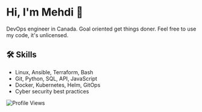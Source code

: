<link rel="stylesheet" href="https://cdnjs.cloudflare.com/ajax/libs/font-awesome/6.0.0-beta3/css/all.min.css">

# Hi, I'm Mehdi 👋

DevOps engineer in Canada. Goal oriented get things doner. Feel free to use my code, it's unlicensed.


## 🛠 Skills

- Linux, Ansible, Terraform, Bash
- Git, Python, SQL, API, JavaScript
- Docker, Kubernetes, Helm, GitOps
- Cyber security best practices

![Profile Views](https://komarev.com/ghpvc/?username=memor24&color=blue)
